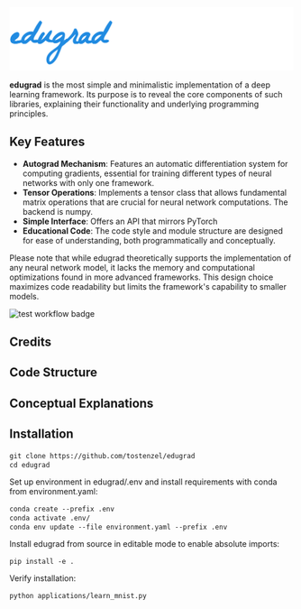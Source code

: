 ![](/edugrad-header.png)


**edugrad** is the most simple and minimalistic implementation of a deep learning framework. Its purpose is to reveal the core components of such libraries, explaining their functionality and underlying programming principles.

## Key Features
- **Autograd Mechanism**: Features an automatic differentiation system for computing gradients, essential for training different types of neural networks with only one framework.
- **Tensor Operations**: Implements a tensor class that allows fundamental matrix operations  that are crucial for neural network computations. The backend is numpy.
- **Simple Interface**: Offers an API that mirrors PyTorch
- **Educational Code**: The code style and module structure are designed for ease of understanding, both programmatically and conceptually.

Please note that while edugrad theoretically supports the implementation of any neural network model, it lacks the memory and computational optimizations found in more advanced frameworks. This design choice maximizes code readability but limits the framework's capability to smaller models.

![test workflow badge](https://github.com/tostenzel/edugrad/actions/workflows/Tests.yaml/badge.svg)

## Credits


## Code Structure


## Conceptual Explanations


## Installation

```
git clone https://github.com/tostenzel/edugrad
cd edugrad
```

Set up environment in edugrad/.env and install requirements with conda from environment.yaml:
```
conda create --prefix .env
conda activate .env/
conda env update --file environment.yaml --prefix .env
```
Install edugrad from source in editable mode to enable absolute imports:
```
pip install -e .
```
Verify installation:
```
python applications/learn_mnist.py
```
